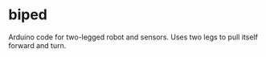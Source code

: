 # biped
Arduino code for two-legged robot and sensors. Uses two legs to pull itself forward and turn.
